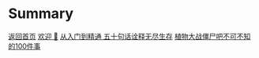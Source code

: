 # Summary
[返回首页](../index.md)
[欢迎 👋](./index.md)
[从入门到精通 五十句话诠释无尽生存](./50.md)
[植物大战僵尸吧不可不知的100件事](./100.md)